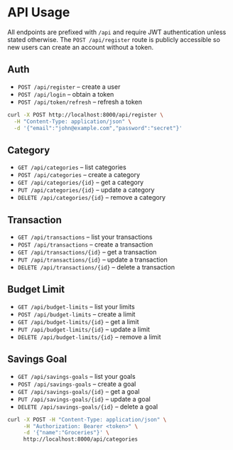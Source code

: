 # API Usage

All endpoints are prefixed with `/api` and require JWT authentication unless stated otherwise. The `POST /api/register` route is publicly accessible so new users can create an account without a token.

## Auth

- `POST /api/register` – create a user
- `POST /api/login` – obtain a token
- `POST /api/token/refresh` – refresh a token

```bash
curl -X POST http://localhost:8000/api/register \
  -H "Content-Type: application/json" \
  -d '{"email":"john@example.com","password":"secret"}'
```

## Category

- `GET /api/categories` – list categories
- `POST /api/categories` – create a category
- `GET /api/categories/{id}` – get a category
- `PUT /api/categories/{id}` – update a category
- `DELETE /api/categories/{id}` – remove a category

## Transaction

- `GET /api/transactions` – list your transactions
- `POST /api/transactions` – create a transaction
- `GET /api/transactions/{id}` – get a transaction
- `PUT /api/transactions/{id}` – update a transaction
- `DELETE /api/transactions/{id}` – delete a transaction

## Budget Limit

- `GET /api/budget-limits` – list your limits
- `POST /api/budget-limits` – create a limit
- `GET /api/budget-limits/{id}` – get a limit
- `PUT /api/budget-limits/{id}` – update a limit
- `DELETE /api/budget-limits/{id}` – remove a limit

## Savings Goal

- `GET /api/savings-goals` – list your goals
- `POST /api/savings-goals` – create a goal
- `GET /api/savings-goals/{id}` – get a goal
- `PUT /api/savings-goals/{id}` – update a goal
- `DELETE /api/savings-goals/{id}` – delete a goal

```bash
curl -X POST -H "Content-Type: application/json" \
     -H "Authorization: Bearer <token>" \
     -d '{"name":"Groceries"}' \
     http://localhost:8000/api/categories
```
